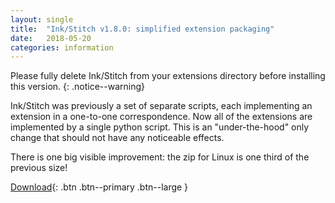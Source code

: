```yaml
---
layout: single
title:  "Ink/Stitch v1.8.0: simplified extension packaging"
date:   2018-05-20
categories: information
---
```


Please fully delete Ink/Stitch from your extensions directory before installing this version.
{: .notice--warning}

Ink/Stitch was previously a set of separate scripts, each implementing an extension in a one-to-one correspondence.  Now all of the extensions are implemented by a single python script.  This is an "under-the-hood" only change that should not have any noticeable effects.

There is one big visible improvement: the zip for Linux is one third of the previous size!

[Download](https://github.com/lexelby/inkstitch/releases/tag/v1.8.0){: .btn .btn--primary .btn--large }
